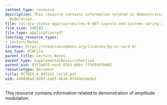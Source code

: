 ```yaml
---
content_type: resource
description: This resource contains information related to demonstration of amplitude
  modulation.
file: /ol-ocw-studio-app/courses/res-6-007-signals-and-systems-spring-2011/440890ad828f2ae54b340f449e24eda3_MITRES_6_007S11_lec14.pdf
file_size: 548103
file_type: application/pdf
learning_resource_types:
- Lecture Notes
license: https://creativecommons.org/licenses/by-nc-sa/4.0/
ocw_type: OCWFile
parent_title: Lecture Notes
parent_type: SupplementalResourceSection
parent_uid: 03f3a033-eec6-8163-6dbc-ff50345fb002
resourcetype: Document
title: MITRES_6_007S11_lec14.pdf
uid: 440890ad-828f-2ae5-4b34-0f449e24eda3
---
```

This resource contains information related to demonstration of amplitude modulation.